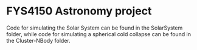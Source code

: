 FYS4150 Astronomy project
=====================


Code for simulating the Solar System can be found in the SolarSystem folder, while code for simulating a spherical cold collapse can be found in the Cluster-NBody folder.